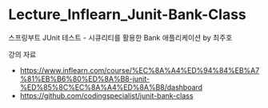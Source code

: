 # Lecture_Inflearn_Junit-Bank-Class
스프링부트 JUnit 테스트 - 시큐리티를 활용한 Bank 애플리케이션 by 최주호

강의 자료
- https://www.inflearn.com/course/%EC%8A%A4%ED%94%84%EB%A7%81%EB%B6%80%ED%8A%B8-junit-%ED%85%8C%EC%8A%A4%ED%8A%B8/dashboard
- https://github.com/codingspecialist/junit-bank-class
